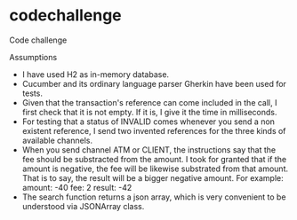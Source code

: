 # codechallenge
Code challenge

Assumptions

- I have used H2 as in-memory database.
- Cucumber and its ordinary language parser Gherkin have been used for tests.
- Given that the transaction's reference can come included in the call, I first check that it is not empty.
  If it is, I give it the time in milliseconds.
- For testing that a status of INVALID comes whenever you send a non existent reference,
  I send two invented references for the three kinds of available channels.
- When you send channel ATM or CLIENT, the instructions say that the fee should be substracted from
  the amount. I took for granted that if the amount is negative, the fee will be likewise substrated from 
  that amount. That is to say, the result will be a bigger negative amount. For example:
  amount: -40
  fee: 2
  result: -42
- The search function returns a json array, which is very convenient to be understood via JSONArray class.
 